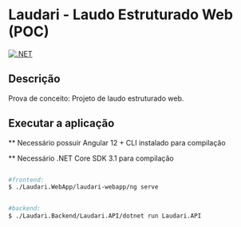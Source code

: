 # Laudari - Laudo Estruturado Web (POC)

[![.NET](https://github.com/rafael-augusto/laudari/actions/workflows/dotnet.yml/badge.svg?branch=main)](https://github.com/rafael-augusto/laudari/actions/workflows/dotnet.yml)

## Descrição

Prova de conceito: Projeto de laudo estruturado web.

## Executar a aplicação

** Necessário possuir Angular 12 + CLI instalado para compilação 

** Necessário .NET Core SDK 3.1 para compilação

```bash

#frontend:
$ ./Laudari.WebApp/laudari-webapp/ng serve


#backend:
$ ./Laudari.Backend/Laudari.API/dotnet run Laudari.API
```
